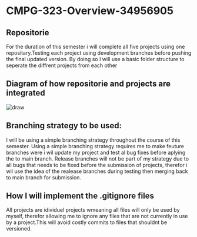 # CMPG-323-Overview-34956905
## Repositorie
For the duration of this semester i will complete all five projects using one repositary.Testing each project using development branches before pushing the final updated version. By doing so I will use a basic folder structure to seperate the diffrent projects from each other
## Diagram of how repositorie and projects are integrated
![draw](https://user-images.githubusercontent.com/90310650/185113396-8d545781-d114-4a35-82e9-3d210c3d046d.PNG)
## Branching strategy to be used:
I will be using a simple branching strategy throughout the course of this semester. Using a simple branching strategy requires me to make feuture branches were i wil update my project and test al bug fixes before aplying the to main branch. Release branches will not be part of my strategy due to all bugs that needs to be fixed before the submission of projects, therefor i wil use the idea of the realease branches during testing then merging back to main branch for submission.
## How I will implement the .gitignore files
All projects are idividuel projects wmeaning all files will only be used by myself, therefor allowing me to ignore any files that are not currently in use by a project.This will avoid costly commits to files that shouldnt be versioned.
